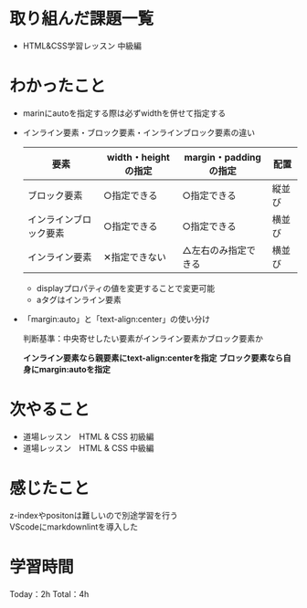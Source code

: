 # 取り組んだ課題一覧
* HTML&CSS学習レッスン 中級編
# わかったこと
* marinにautoを指定する際は必ずwidthを併せて指定する
* インライン要素・ブロック要素・インラインブロック要素の違い
  
    | 要素 | width・heightの指定 | margin・paddingの指定 | 配置 |
    |--------|--------|--------|--------|
    | ブロック要素 | ○指定できる | ○指定できる | 縦並び |
    | インラインブロック要素 | ○指定できる | ○指定できる | 横並び |
    | インライン要素 | ✕指定できない | △左右のみ指定できる | 横並び |

  * displayプロパティの値を変更することで変更可能
  * aタグはインライン要素
* 「margin:auto」と「text-align:center」の使い分け
  
  判断基準：中央寄せしたい要素がインライン要素かブロック要素か
  
   **インライン要素なら親要素にtext-align:centerを指定**
   **ブロック要素なら自身にmargin:autoを指定**
# 次やること
* 道場レッスン　HTML & CSS 初級編
* 道場レッスン　HTML & CSS 中級編
# 感じたこと
z-indexやpositonは難しいので別途学習を行う  
VScodeにmarkdownlintを導入した  
# 学習時間
Today：2h Total：4h

